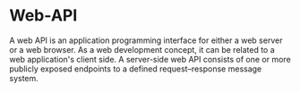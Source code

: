 # Web-API
A web API is an application programming interface for either a web server or a web browser. As a web development concept, it can be related to a web application's client side. A server-side web API consists of one or more publicly exposed endpoints to a defined request–response message system.
